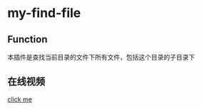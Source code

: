 # my-find-file
## Function
本插件是查找当前目录的文件下所有文件，包括这个目录的子目录下

## 在线视频
[click me](https://www.bilibili.com/video/BV1S54y1Y7f2/)


